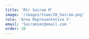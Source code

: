 ```yaml
---
title: 'Rtr Sairam M'
image: '/images/team/20_Sairam.png'
role: 'Area Representative 5'
email: 'Sairamimc@email.com '
order: 20
---
```

